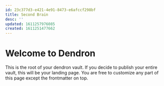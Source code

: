 ```yaml
---
id: 23c377d3-e421-4e91-8473-e6afccf298bf
title: Second Brain
desc: ''
updated: 1611257976085
created: 1611251477662
---
```


# Welcome to Dendron

This is the root of your dendron vault. If you decide to publish your
entire vault, this will be your landing page. You are free to
customize any part of this page except the frontmatter on top.

